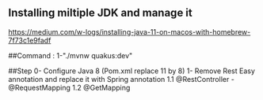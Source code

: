 
## Installing miltiple JDK and manage it 

https://medium.com/w-logs/installing-java-11-on-macos-with-homebrew-7f73c1e9fadf

##Command : 
1-"./mvnw quakus:dev"

##Step
0- Configure Java 8 (Pom.xml replace 11 by 8)
1- Remove Rest Easy annotation and replace it with Spring annotation
    1.1 @RestController - @RequestMapping
    1.2 @GetMapping